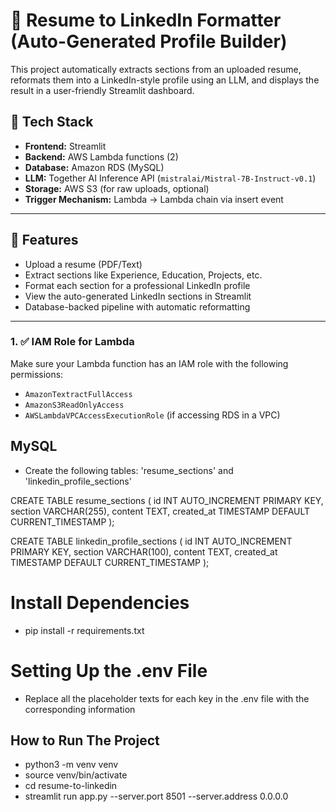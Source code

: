# 💼 Resume to LinkedIn Formatter (Auto-Generated Profile Builder)

This project automatically extracts sections from an uploaded resume, reformats them into a LinkedIn-style profile using an LLM, and displays the result in a user-friendly Streamlit dashboard.

## 🧠 Tech Stack

- **Frontend:** Streamlit  
- **Backend:** AWS Lambda functions (2)  
- **Database:** Amazon RDS (MySQL)  
- **LLM:** Together AI Inference API (`mistralai/Mistral-7B-Instruct-v0.1`)  
- **Storage:** AWS S3 (for raw uploads, optional)  
- **Trigger Mechanism:** Lambda → Lambda chain via insert event  

---

## 🚀 Features

- Upload a resume (PDF/Text)
- Extract sections like Experience, Education, Projects, etc.
- Format each section for a professional LinkedIn profile
- View the auto-generated LinkedIn sections in Streamlit
- Database-backed pipeline with automatic reformatting

---

### 1. ✅ **IAM Role for Lambda**
Make sure your Lambda function has an IAM role with the following permissions:
- `AmazonTextractFullAccess`
- `AmazonS3ReadOnlyAccess`
- `AWSLambdaVPCAccessExecutionRole` (if accessing RDS in a VPC)

## MySQL 
- Create the following tables: 'resume_sections' and 'linkedin_profile_sections'

CREATE TABLE resume_sections (
    id INT AUTO_INCREMENT PRIMARY KEY,
    section VARCHAR(255),
    content TEXT,
    created_at TIMESTAMP DEFAULT CURRENT_TIMESTAMP
);

CREATE TABLE linkedin_profile_sections (
    id INT AUTO_INCREMENT PRIMARY KEY,
    section VARCHAR(100),
    content TEXT,
    created_at TIMESTAMP DEFAULT CURRENT_TIMESTAMP
);

# Install Dependencies
- pip install -r requirements.txt

# Setting Up the .env File
- Replace all the placeholder texts for each key in the .env file with the corresponding information

## How to Run The Project
- python3 -m venv venv
- source venv/bin/activate
- cd resume-to-linkedin
- streamlit run app.py --server.port 8501 --server.address 0.0.0.0
